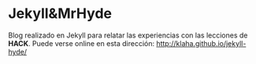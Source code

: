 Jekyll&MrHyde
===========

Blog realizado en Jekyll para relatar las experiencias con las lecciones de **HACK**.
Puede verse online en esta dirección: http://klaha.github.io/jekyll-hyde/
